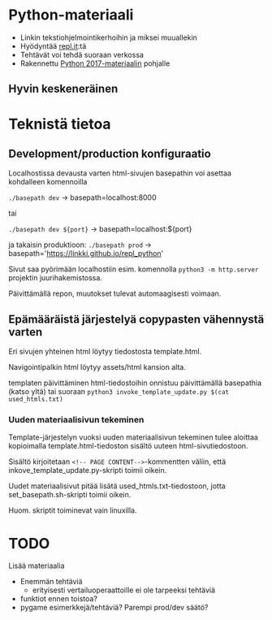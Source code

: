 # Python-materiaali

 - Linkin tekstiohjelmointikerhoihin ja miksei muuallekin
 - Hyödyntää [repl.it](repl.it):tä
 - Tehtävät voi tehdä suoraan verkossa
 - Rakennettu [Python 2017-materiaalin](https://github.com/linkki/python2017) pohjalle
 ## Hyvin keskeneräinen

# Teknistä tietoa

## Development/production konfiguraatio
Localhostissa devausta varten html-sivujen basepathin voi asettaa kohdalleen komennoilla

```./basepath dev``` -> basepath=localhost:8000

tai

```./basepath dev ${port}``` -> basepath=localhost:${port}

ja takaisin produktioon: ```./basepath prod``` -> basepath='https://linkki.github.io/repl_python'

Sivut saa pyörimään localhostiin esim. komennolla ```python3 -m http.server``` projektin juurihakemistossa.

Päivittämällä repon, muutokset tulevat automaagisesti voimaan.

## Epämääräistä järjestelyä copypasten vähennystä varten
Eri sivujen yhteinen html löytyy tiedostosta template.html.

Navigointipalkin html löytyy assets/html kansion alta.

templaten päivittäminen html-tiedostoihin onnistuu päivittämällä basepathia (katso yltä)
tai suoraan ```python3 invoke_template_update.py $(cat used_htmls.txt)```

### Uuden materiaalisivun tekeminen
Template-järjestelyn vuoksi uuden materiaalisivun tekeminen tulee aloittaa kopioimalla
template.html-tiedoston sisältö uuteen html-sivutiedostoon.

Sisältö kirjoitetaan ```<!-- PAGE CONTENT-->```-kommentten väliin, että inkove_template_update.py-skripti toimii oikein.

Uudet materiaalisivut pitää lisätä used_htmls.txt-tiedostoon, jotta
set_basepath.sh-skripti toimii oikein.

Huom. skriptit toiminevat vain linuxilla.

# TODO
Lisää materiaalia
 - Enemmän tehtäviä
   - erityisesti vertailuoperaattoille ei ole tarpeeksi tehtäviä
 - funktiot ennen toistoa?
 - pygame esimerkkejä/tehtäviä?
Parempi prod/dev säätö?
